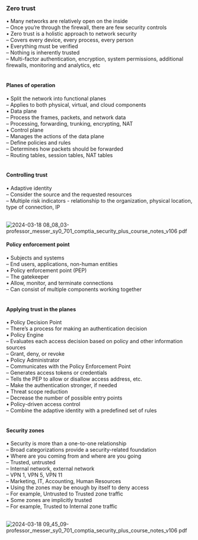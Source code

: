 ###  Zero trust  

• Many networks are relatively open on the inside  
– Once you’re through the firewall, there are few security controls  
• Zero trust is a holistic approach to network security  
– Covers every device, every process, every person  
• Everything must be verified  
– Nothing is inherently trusted  
– Multi-factor authentication, encryption, system permissions, additional firewalls, monitoring and analytics, etc  
<br>


####  Planes of operation  

• Split the network into functional planes  
– Applies to both physical, virtual, and cloud components  
• Data plane  
– Process the frames, packets, and network data  
– Processing, forwarding, trunking, encrypting, NAT  
• Control plane  
– Manages the actions of the data plane  
– Define policies and rules  
– Determines how packets should be forwarded  
– Routing tables, session tables, NAT tables  
<br>


####  Controlling trust  

• Adaptive identity  
– Consider the source and the requested resources  
– Multiple risk indicators - relationship to the organization, physical location, type of connection, IP   
<br>

![2024-03-18 08_08_03-professor_messer_sy0_701_comptia_security_plus_course_notes_v106 pdf](https://github.com/0xVoLk/Security-701/assets/100092212/45721bac-4f9d-4e8f-90a0-e58a3c5f3ea5)  


####  Policy enforcement point  

• Subjects and systems  
– End users, applications, non-human entities  
• Policy enforcement point (PEP)  
– The gatekeeper  
• Allow, monitor, and terminate connections  
– Can consist of multiple components working together  
<br>


####  Applying trust in the planes  

• Policy Decision Point  
– There’s a process for making an authentication decision  
• Policy Engine  
– Evaluates each access decision based on policy and other information sources  
– Grant, deny, or revoke  
• Policy Administrator  
– Communicates with the Policy Enforcement Point  
– Generates access tokens or credentials  
– Tells the PEP to allow or disallow access address, etc.  
– Make the authentication stronger, if needed  
• Threat scope reduction  
– Decrease the number of possible entry points  
• Policy-driven access control  
– Combine the adaptive identity with a predefined set of rules  
<br>


####  Security zones  

• Security is more than a one-to-one relationship  
– Broad categorizations provide a security-related foundation  
• Where are you coming from and where are you going  
– Trusted, untrusted  
– Internal network, external network  
– VPN 1, VPN 5, VPN 11  
– Marketing, IT, Accounting, Human Resources  
• Using the zones may be enough by itself to deny access  
– For example, Untrusted to Trusted zone traffic  
• Some zones are implicitly trusted  
– For example, Trusted to Internal zone traffic  
<br>

![2024-03-18 09_45_09-professor_messer_sy0_701_comptia_security_plus_course_notes_v106 pdf](https://github.com/0xVoLk/Security-701/assets/100092212/bd6b5f06-529a-4aae-a909-6c25b5905c67)
